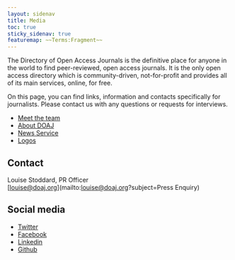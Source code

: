 ```yaml
---
layout: sidenav
title: Media
toc: true
sticky_sidenav: true
featuremap: ~~Terms:Fragment~~
---
```


The Directory of Open Access Journals is the definitive place for anyone in the world to find peer-reviewed, open access journals. It is the only open access directory which is community-driven, not-for-profit and provides all of its main services, online, for free.

On this page, you can find links, information and contacts specifically for journalists. Please contact us with any questions or requests for interviews.

- [Meet the team](/about/team/)
- [About DOAJ](/about/)
- [News Service](https://blog.doaj.org)
- [Logos](https://doaj-kit.netlify.app/building-blocks/logotype/)

## Contact

Louise Stoddard, PR Officer  
[louise@doaj.org](mailto:louise@doaj.org?subject=Press Enquiry)

## Social media

- [Twitter](https://twitter.com/doajplus)
- [Facebook](https://www.facebook.com/DirectoryofOpenAccessJournals/)
- [Linkedin](https://www.linkedin.com/company/doaj/)
- [Github](https://github.com/DOAJ)
